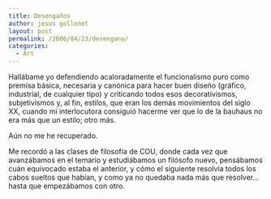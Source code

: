 ```yaml
---
title: Desengaños
author: jesus gollonet
layout: post
permalink: /2006/04/23/desengano/
categories:
  - Art
---
```

Hallábame yo defendiendo acaloradamente el funcionalismo puro como premisa básica, necesaria y canónica para hacer buen diseño (gráfico, industrial, de cualquier tipo) y criticando todos esos decorativismos, subjetivismos y, al fin, estilos, que eran los demás movimientos del siglo XX, cuando mi interlocutora consiguió hacerme ver que lo de la bauhaus no era más que un estilo; otro más.

Aún no me he recuperado.

Me recordó a las clases de filosofía de COU, donde cada vez que avanzábamos en el temario y estudiábamos un filósofo nuevo, pensábamos cuán equivocado estaba el anterior, y cómo el siguiente resolvía todos los cabos sueltos que habían, y como ya no quedaba nada más que resolver&#8230; hasta que empezábamos con otro.
